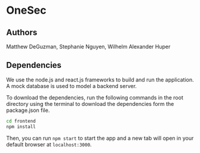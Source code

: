 # OneSec

## Authors

Matthew DeGuzman, Stephanie Nguyen, Wilhelm Alexander Huper

## Dependencies

We use the node.js and react.js frameworks to build and run the application. A mock database is used to model a backend server.

To download the dependencies, run the following commands in the root directory using the terminal to download the dependencies form the package.json file.

```bash
cd frontend
npm install
```

Then, you can run `npm start` to start the app and a new tab will open in your default browser at `localhost:3000`.
